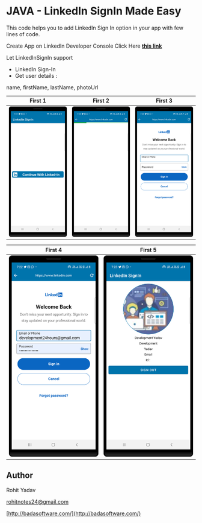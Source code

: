 # JAVA - LinkedIn SignIn Made Easy

This code helps you to add LinkedIn Sign In option in your app with few lines of code.

Create App on LinkedIn Developer Console Click Here [**this link**](https://www.linkedin.com/developers/)

Let LinkedInSignIn support

- LinkedIn Sign-In
- Get user details :

name, firstName, lastName, photoUrl

|    First 1   |     First 2     |     First 3     |
|--------------|-----------------|-----------------|
| <img src="art/1.png" width="250"> | <img src="art/2.png" width="250"> | <img src="art/3.png" width="250"> |

|    First 4   |     First 5     |
|--------------|-----------------|
| <img src="art/4.png" width="250"> | <img src="art/5.png" width="250"> |
## Author ##

Rohit Yadav

[rohitnotes24@gmail.com](mailto:rohitnotes24@gmail.com)

[http://badasoftware.com/](http://badasoftware.com/)
